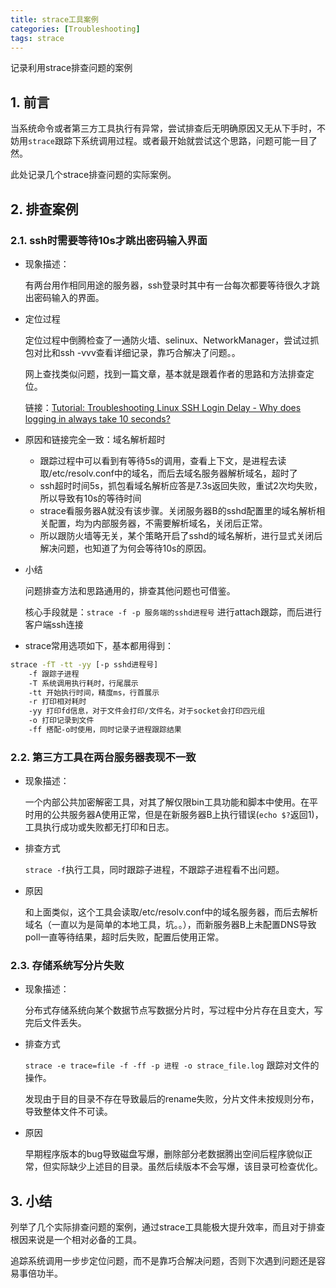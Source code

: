 ```yaml
---
title: strace工具案例
categories: [Troubleshooting]
tags: strace
---
```


记录利用strace排查问题的案例

## 1. 前言

当系统命令或者第三方工具执行有异常，尝试排查后无明确原因又无从下手时，不妨用`strace`跟踪下系统调用过程。或者最开始就尝试这个思路，问题可能一目了然。

此处记录几个strace排查问题的实际案例。

## 2. 排查案例

### 2.1. ssh时需要等待10s才跳出密码输入界面

* 现象描述：

    有两台用作相同用途的服务器，ssh登录时其中有一台每次都要等待很久才跳出密码输入的界面。

* 定位过程

    定位过程中倒腾检查了一通防火墙、selinux、NetworkManager，尝试过抓包对比和ssh -vvv查看详细记录，靠巧合解决了问题。。

    网上查找类似问题，找到一篇文章，基本就是跟着作者的思路和方法排查定位。

    链接：[Tutorial: Troubleshooting Linux SSH Login Delay - Why does logging in always take 10 seconds?](https://tanelpoder.com/posts/troubleshooting-linux-ssh-logon-delay-always-takes-10-seconds/)

* 原因和链接完全一致：域名解析超时

    * 跟踪过程中可以看到有等待5s的调用，查看上下文，是进程去读取/etc/resolv.conf中的域名，而后去域名服务器解析域名，超时了
    * ssh超时时间5s，抓包看域名解析应答是7.3s返回失败，重试2次均失败，所以导致有10s的等待时间
    * strace看服务器A就没有该步骤。关闭服务器B的sshd配置里的域名解析相关配置，均为内部服务器，不需要解析域名，关闭后正常。
    * 所以跟防火墙等无关，某个策略开启了sshd的域名解析，进行显式关闭后解决问题，也知道了为何会等待10s的原因。

* 小结

    问题排查方法和思路通用的，排查其他问题也可借鉴。

    核心手段就是：`strace -f -p 服务端的sshd进程号` 进行attach跟踪，而后进行客户端ssh连接

* strace常用选项如下，基本都用得到：

```sh
strace -fT -tt -yy [-p sshd进程号]
    -f 跟踪子进程
    -T 系统调用执行耗时，行尾展示
    -tt 开始执行时间，精度ms，行首展示
    -r 打印相对耗时
    -yy 打印fd信息，对于文件会打印/文件名，对于socket会打印四元组
    -o 打印记录到文件
    -ff 搭配-o时使用，同时记录子进程跟踪结果
```

### 2.2. 第三方工具在两台服务器表现不一致

* 现象描述：

    一个内部公共加密解密工具，对其了解仅限bin工具功能和脚本中使用。在平时用的公共服务器A使用正常，但是在新服务器B上执行错误(`echo $?`返回1)，工具执行成功或失败都无打印和日志。

* 排查方式

    `strace -f`执行工具，同时跟踪子进程，不跟踪子进程看不出问题。

* 原因

    和上面类似，这个工具会读取/etc/resolv.conf中的域名服务器，而后去解析域名（一直以为是简单的本地工具，坑。。），而新服务器B上未配置DNS导致poll一直等待结果，超时后失败，配置后使用正常。

### 2.3. 存储系统写分片失败

* 现象描述：

    分布式存储系统向某个数据节点写数据分片时，写过程中分片存在且变大，写完后文件丢失。

* 排查方式

    `strace -e trace=file -f -ff -p 进程 -o strace_file.log` 跟踪对文件的操作。

    发现由于目的目录不存在导致最后的rename失败，分片文件未按规则分布，导致整体文件不可读。

* 原因

    早期程序版本的bug导致磁盘写爆，删除部分老数据腾出空间后程序貌似正常，但实际缺少上述目的目录。虽然后续版本不会写爆，该目录可检查优化。

## 3. 小结

列举了几个实际排查问题的案例，通过strace工具能极大提升效率，而且对于排查根因来说是一个相对必备的工具。

追踪系统调用一步步定位问题，而不是靠巧合解决问题，否则下次遇到问题还是容易事倍功半。
